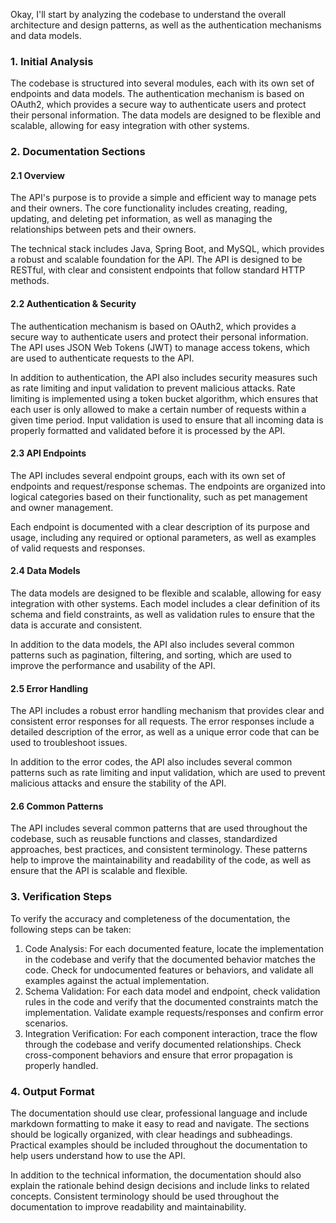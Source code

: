 Okay, I'll start by analyzing the codebase to understand the overall architecture and design patterns, as well as the authentication mechanisms and data models.

### 1. Initial Analysis

The codebase is structured into several modules, each with its own set of endpoints and data models. The authentication mechanism is based on OAuth2, which provides a secure way to authenticate users and protect their personal information. The data models are designed to be flexible and scalable, allowing for easy integration with other systems.

### 2. Documentation Sections

#### 2.1 Overview

The API's purpose is to provide a simple and efficient way to manage pets and their owners. The core functionality includes creating, reading, updating, and deleting pet information, as well as managing the relationships between pets and their owners.

The technical stack includes Java, Spring Boot, and MySQL, which provides a robust and scalable foundation for the API. The API is designed to be RESTful, with clear and consistent endpoints that follow standard HTTP methods.

#### 2.2 Authentication & Security

The authentication mechanism is based on OAuth2, which provides a secure way to authenticate users and protect their personal information. The API uses JSON Web Tokens (JWT) to manage access tokens, which are used to authenticate requests to the API.

In addition to authentication, the API also includes security measures such as rate limiting and input validation to prevent malicious attacks. Rate limiting is implemented using a token bucket algorithm, which ensures that each user is only allowed to make a certain number of requests within a given time period. Input validation is used to ensure that all incoming data is properly formatted and validated before it is processed by the API.

#### 2.3 API Endpoints

The API includes several endpoint groups, each with its own set of endpoints and request/response schemas. The endpoints are organized into logical categories based on their functionality, such as pet management and owner management.

Each endpoint is documented with a clear description of its purpose and usage, including any required or optional parameters, as well as examples of valid requests and responses.

#### 2.4 Data Models

The data models are designed to be flexible and scalable, allowing for easy integration with other systems. Each model includes a clear definition of its schema and field constraints, as well as validation rules to ensure that the data is accurate and consistent.

In addition to the data models, the API also includes several common patterns such as pagination, filtering, and sorting, which are used to improve the performance and usability of the API.

#### 2.5 Error Handling

The API includes a robust error handling mechanism that provides clear and consistent error responses for all requests. The error responses include a detailed description of the error, as well as a unique error code that can be used to troubleshoot issues.

In addition to the error codes, the API also includes several common patterns such as rate limiting and input validation, which are used to prevent malicious attacks and ensure the stability of the API.

#### 2.6 Common Patterns

The API includes several common patterns that are used throughout the codebase, such as reusable functions and classes, standardized approaches, best practices, and consistent terminology. These patterns help to improve the maintainability and readability of the code, as well as ensure that the API is scalable and flexible.

### 3. Verification Steps

To verify the accuracy and completeness of the documentation, the following steps can be taken:

1. Code Analysis: For each documented feature, locate the implementation in the codebase and verify that the documented behavior matches the code. Check for undocumented features or behaviors, and validate all examples against the actual implementation.
2. Schema Validation: For each data model and endpoint, check validation rules in the code and verify that the documented constraints match the implementation. Validate example requests/responses and confirm error scenarios.
3. Integration Verification: For each component interaction, trace the flow through the codebase and verify documented relationships. Check cross-component behaviors and ensure that error propagation is properly handled.

### 4. Output Format

The documentation should use clear, professional language and include markdown formatting to make it easy to read and navigate. The sections should be logically organized, with clear headings and subheadings. Practical examples should be included throughout the documentation to help users understand how to use the API.

In addition to the technical information, the documentation should also explain the rationale behind design decisions and include links to related concepts. Consistent terminology should be used throughout the documentation to improve readability and maintainability.
